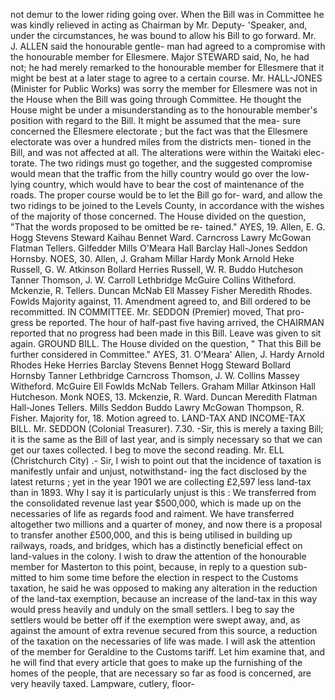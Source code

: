 not demur to the lower riding going over. When the Bill was in Committee he was kindly relieved in acting as Chairman by Mr. Deputy- 'Speaker, and, under the circumstances, he was bound to allow his Bill to go forward. Mr. J. ALLEN said the honourable gentle- man had agreed to a compromise with the honourable member for Ellesmere. Major STEWARD said, No, he had not; he had merely remarked to the honourable member for Ellesmere that it might be best at a later stage to agree to a certain course. Mr. HALL-JONES (Minister for Public Works) was sorry the member for Ellesmere was not in the House when the Bill was going through Committee. He thought the House might be under a misunderstanding as to the honourable member's position with regard to the Bill. It might be assumed that the mea- sure concerned the Ellesmere electorate ; but the fact was that the Ellesmere electorate was over a hundred miles from the districts men- tioned in the Bill, and was not affected at all. The alterations were within the Waitaki elec- torate. The two ridings must go together, and the suggested compromise would mean that the traffic from the hilly country would go over the low-lying country, which would have to bear the cost of maintenance of the roads. The proper course would be to let the Bill go for- ward, and allow the two ridings to be joined to the Levels County, in accordance with the wishes of the majority of those concerned. The House divided on the question, "That the words proposed to be omitted be re- tained." AYES, 19. Allen, E. G. Hogg Stevens Steward Kaihau Bennet Ward. Carncross Lawry McGowan Flatman Tellers. Gilfedder Mills O'Meara Hall Barclay Hall-Jones Seddon Hornsby. NOES, 30. Allen, J. Graham Millar Hardy Monk Arnold Heke Russell, G. W. Atkinson Bollard Herries Russell, W. R. Buddo Hutcheson Tanner Thomson, J. W. Carroll Lethbridge McGuire Collins Witheford. Mckenzie, R. Tellers. Duncan McNab ElI Massey Fisher Meredith Rhodes. Fowlds Majority against, 11. Amendment agreed to, and Bill ordered to be recommitted. IN COMMITTEE. Mr. SEDDON (Premier) moved, That pro- gress be reported. The hour of half-past five having arrived, the CHAIRMAN reported that no progress had been made in this Bill. Leave was given to sit again. GROUND BILL. The House divided on the question, " That this Bill be further considered in Committee." AYES, 31. O'Meara' Allen, J. Hardy Arnold Rhodes Heke Herries Barclay Stevens Bennet Hogg Steward Bollard Hornsby Tanner Lethbridge Carncross Thomson, J. W. Collins Massey Witheford. McGuire Ell Fowlds McNab Tellers. Graham Millar Atkinson Hall Hutcheson. Monk NOES, 13. Mckenzie, R. Ward. Duncan Meredith Flatman Hall-Jones Tellers. Mills Seddon Buddo Lawry McGowan Thompson, R. Fisher. Majority for, 18. Motion agreed to. LAND-TAX AND INCOME-TAX BILL. Mr. SEDDON (Colonial Treasurer). 7.30. -Sir, this is merely a taxing Bill; it is the same as the Bill of last year, and is simply necessary so that we can get our taxes collected. I beg to move the second reading. Mr. ELL (Christchurch City) .- Sir, I wish to point out that the incidence of taxation is manifestly unfair and unjust, notwithstand- ing the fact disclosed by the latest returns ; yet in the year 1901 we are collecting £2,597 less land-tax than in 1893. Why I say it is particularly unjust is this : We transferred from the consolidated revenue last year $500,000, which is made up on the necessaries of life as regards food and raiment. We have transferred altogether two millions and a quarter of money, and now there is a proposal to transfer another £500,000, and this is being utilised in building up railways, roads, and bridges, which has a distinctly beneficial effect on land-values in the colony. I wish to draw the attention of the honourable member for Masterton to this point, because, in reply to a question sub- mitted to him some time before the election in respect to the Customs taxation, he said he was opposed to making any alteration in the reduction of the land-tax exemption, because an increase of the land-tax in this way would press heavily and unduly on the small settlers. I beg to say the settlers would be better off if the exemption were swept away, and, as against the amount of extra revenue secured from this source, a reduction of the taxation on the necessaries of life was made. I will ask the attention of the member for Geraldine to the Customs tariff. Let him examine that, and he will find that every article that goes to make up the furnishing of the homes of the people, that are necessary so far as food is concerned, are very heavily taxed. Lampware, cutlery, floor- 